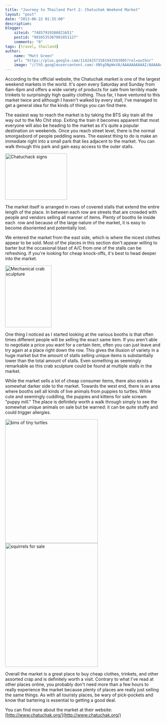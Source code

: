 ```yaml
---
title: "Journey to Thailand Part 2: Chatuchak Weekend Market"
layout: "post"
date: "2013-06-22 01:35:00"
description: 
blogger:
    siteid: "74857919386821651"
    postid: "9016535387081851127"
    comments: "0"
tags: [travel, thailand]
author: 
    name: "Matt Green"
    url: "https://plus.google.com/114242571581942593905?rel=author"
    image: "//lh5.googleusercontent.com/-XNtg5NpWxVA/AAAAAAAAAAI/AAAAAAAAAMo/P-xg9PWMok4/s512-c/photo.jpg"
---
```


According to the official website, the Chatuchak market is one of the largest weekend markets in the world. It's open every Saturday and Sunday from 6am-6pm and offers a wide variety of products for sale from terribly made trinkets to surprisingly high quality clothing. Thus far, I have ventured to this market twice and although I haven't walked by every stall, I've managed to get a general idea for the kinds of things you can find there.


The easiest way to reach the market is by taking the BTS sky train all the way out to the Mo Chit stop. Exiting the train it becomes apparent that most everyone will also be heading to the market as it's quite a popular destination on weekends. Once you reach street level, there is the normal smorgasbord of people peddling wares. The easiest thing to do is make an immediate right into a small park that lies adjacent to the market. You can walk through this park and gain easy access to the outer stalls.


<img alt="Chatuchack signs" border="0" src="http://2.bp.blogspot.com/-qDfOEK9qAtU/UaW2FqYG8nI/AAAAAAAAAOk/aryDFq3XqR8/s200/20130518_133333.jpg" height="150" title="Chatuchack signs" width="200">

The market itself is arranged in rows of covered stalls that extend the entire length of the place. In between each row are streets that are crowded with people and vendors selling all manner of items. Plenty of booths lie inside each  row and because of the large nature of the market, it is easy to become disoriented and potentially lost.


We entered the market from the east side, which is where the nicest clothes appear to be sold. Most of the places in this section don't appear willing to barter but the occasional blast of A/C from one of the stalls can be refreshing. If you're looking for cheap knock-offs, it's best to head deeper into the market.

<img alt="Mechanical crab sculpture" border="0" src="http://4.bp.blogspot.com/-6rBsnLsxYyw/UaW6JQeZiFI/AAAAAAAAAO0/XXXl0UI7MVU/s200/20130428_125444.jpg" height="200" title="Mechanical crab sculpture" width="150">

One thing I noticed as I started looking at the various booths is that often times different people will be selling the exact same item. If you aren't able to negotiate a price you want for a certain item, often you can just leave and try again at a place right down the row. This gives the illusion of variety in a huge market but the amount of stalls selling unique items is substantially lower than the total amount of stalls. Even something as seemingly remarkable as this crab sculpture could be found at multiple stalls in the market.


While the market sells a lot of cheap consumer items, there also exists a somewhat darker side to the market. Towards the west end, there is an area where booths sell all kinds of live animals from puppies to turtles. While cute and seemingly cuddling, the puppies and kittens for sale scream "puppy mill." The place is definitely worth a walk through simply to see the somewhat unique animals on sale but be warned: it can be quite stuffy and could trigger allergies.


<img alt="bins of tiny turtles" border="0" src="http://3.bp.blogspot.com/-Npfzci8PcJY/UaW7aEzn1DI/AAAAAAAAAPE/jUm9BcYDvFA/s400/20130428_112948.jpg" height="400" title="bins of tiny turtles" width="300">

<img alt="squirrels for sale" border="0" src="http://4.bp.blogspot.com/-Ov8nBDguaeI/UaW7cRUsg4I/AAAAAAAAAPM/1pkd2iCjk2U/s400/20130428_112847.jpg" height="400" title="squirrels for sale" width="300">

Overall the market is a great place to buy cheap clothes, trinkets, and other assorted crap and is definitely worth a visit. Contrary to what I've read at other places online, you probably don't need more than a few hours to really experience the market because plenty of places are really just selling the same things. As with all touristy places, be wary of pick-pockets and know that bartering is essential to getting a good deal.


You can find more about the market at their website:  [http://www.chatuchak.org/](http://www.chatuchak.org/)